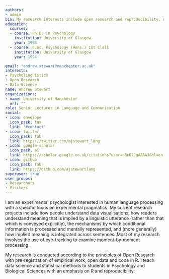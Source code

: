```yaml
---
authors:
- admin
bio: My research interests include open research and reproducibility, data science, experimental psychology, and psycholinguistics. I am a fellow of the Software Sustainability Institute.
education:
  courses:
  - course: Ph.D. in Psychology
    institution: University of Glasgow
    year: 1998
  - course: B.Sc. Psychology (Hons.) 1st Class  
    institution: University of Glasgow
    year: 1994

email: "andrew.stewart@manchester.ac.uk"
interests:
- Psycholinguistics
- Open Research
- Data Science
name: Andrew Stewart
organizations:
- name: University of Manchester
  url: ""
role: Senior Lecturer in Language and Communication
social:
- icon: envelope
  icon_pack: fas
  link: '#contact'
- icon: twitter
  icon_pack: fab
  link: https://twitter.com/ajstewart_lang
- icon: google-scholar
  icon_pack: ai
  link: https://scholar.google.co.uk/citations?user=o0cD2JgAAAAJ&hl=en
- icon: github
  icon_pack: fab
  link: https://github.com/ajstewartlang
superuser: true
user_groups:
- Researchers
- Visitors
---
```


I am an experimental psychologist interested in human language processing with a specific focus on experimental pragmatics. My current research projects include how people understand data visualisations, how readers understand meaning that is implied by a linguistic utterance (rather than that which is conveyed explicitly), the mechanisms by which conditional information is processed and mentally represented, and (more generally) how implied meaning is integrated across sentences. Most of my research involves the use of eye-tracking to examine moment-by-moment processing. 

My research is conducted according to the principles of Open Research with pre-registration of empirical work, open data and code in R. I teach data science and statistical methods to students in Psychology and Biological Sciences with an emphasis on R and reproducibility.  

